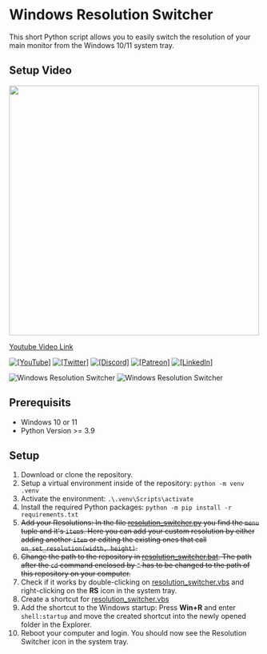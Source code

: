 # Windows Resolution Switcher

This short Python script allows you to easily switch the resolution of your main monitor from the Windows 10/11 system tray.

## Setup Video

<a href="https://youtu.be/Vrg4RhjxztE">
    <img src="./images/youtube_thumbnail.png" width="500"/>
</a>

[Youtube Video Link](https://youtu.be/Vrg4RhjxztE)

[![`[YouTube]`](https://img.shields.io/badge/-k0nze%20builds-ff0000?logo=youtube&logoColor=white)](https://www.youtube.com/channel/UC3_SywgWxpEBIoKawK2E3MA)
[![`[Twitter]`](https://img.shields.io/badge/-@k0nze_-1DA1F2?logo=twitter&logoColor=white)](https://twitter.com/k0nze_)
[![`[Discord]`](https://img.shields.io/discord/713121297407672380.svg?label=&logo=discord&logoColor=ffffff&color=7389D8&labelColor=6A7EC2)](https://discord.k0nze.gg)
[![`[Patreon]`](https://img.shields.io/badge/-Patreon-f96854?logo=patreon&logoColor=white)](https://patreon.com/k0nze)
[![`[LinkedIn]`](https://img.shields.io/badge/LinkedIn-blue?style=flat&logo=linkedin&labelColor=blue)](https://www.linkedin.com/in/konstantin-luebeck/)

![Windows Resolution Switcher](screenshot1.png)
![Windows Resolution Switcher](screenshot2.png)

## Prerequisits

* Windows 10 or 11
* Python Version >= 3.9

## Setup

 1. Download or clone the repository.
 2. Setup a virtual environment inside of the repository: `python -m venv .venv`
 3. Activate the environment: `.\.venv\Scripts\activate`
 4. Install the required Python packages: `python -m pip install -r requirements.txt`
 5. ~~Add your Resolutions: In the file [resolution_switcher.py](./resolution_switcher.py) you find the `menu` tuple and it's `item`s. Here you can add your custom resolution by either adding another `item` or editing the existing ones that call `on_set_resolution(width, height)`.~~
 6. ~~Change the path to the repository in [resolution_switcher.bat](resolution_switcher.bat). The path after the `cd` command enclosed by `"` has to be changed to the path of this repository on your computer.~~
 8. Check if it works by double-clicking on [resolution_switcher.vbs](./resolution_switcher.vbs) and right-clicking on the **RS** icon in the system tray.
 9. Create a shortcut for [resolution_switcher.vbs](./resolution_switcher.vbs)
 10. Add the shortcut to the Windows startup: Press **Win+R** and enter `shell:startup` and move the created shortcut into the newly opened folder in the Explorer.
 11. Reboot your computer and login. You should now see the Resolution Switcher icon in the system tray.
